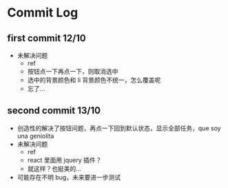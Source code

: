 # Commit Log

## first commit 12/10

- 未解决问题
  - ref
  - 按钮点一下再点一下，则取消选中
  - 选中的背景颜色和 li 背景颜色不统一，怎么覆盖呢
  - 忘了...

## second commit 13/10

- 创造性的解决了按钮问题，再点一下回到默认状态，显示全部任务，que soy una geniolita
- 未解决问题
  - ref
  - react 里面用 jquery 插件？
  - 就这样？也挺美的...
- 可能存在不明 bug，未来要进一步测试
